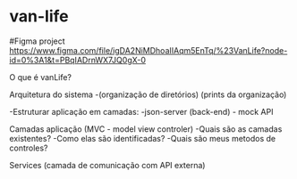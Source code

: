 # van-life

#Figma project
https://www.figma.com/file/igDA2NiMDhoaIIAqm5EnTq/%23VanLife?node-id=0%3A1&t=PBqIADrnWX7JQ0gX-0

O que é vanLife?

Arquitetura do sistema
-(organização de diretórios) (prints da organização)

-Estruturar aplicação em camadas:
-json-server (back-end) - mock API

Camadas aplicação (MVC - model view controler)
-Quais são as camadas existentes?
-Como elas são identificadas?
-Quais são meus metodos de controles?

Services (camada de comunicação com API externa)
